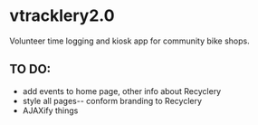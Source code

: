 # vtracklery2.0
Volunteer time logging and kiosk app for community bike shops.

## TO DO:
* add events to home page, other info about Recyclery
* style all pages-- conform branding to Recyclery
* AJAXify things